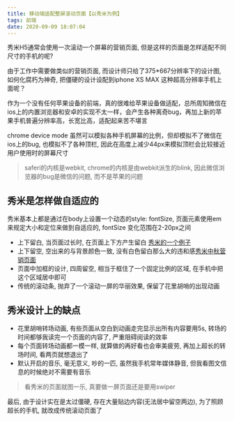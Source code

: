 ```yaml
---
title: 移动端适配整屏滚动页面【以秀米为例】
tags: 前端
date: 2020-09-09 18:07:04
---
```


秀米H5通常会使用一次滚动一个屏幕的营销页面, 但是这样的页面是怎样适配不同尺寸的手机的呢?

由于工作中需要做类似的营销页面, 而设计师只给了375*667分辨率下的设计图, 如何化腐朽为神奇, 把僵硬的设计设配到iphone XS MAX 这种超高分辨率手机上面呢？

作为一个没有任何苹果设备的前端，真的很难给苹果设备做适配，总所周知微信在ios上的内置浏览器和安卓的实现不太一样，会产生各种离奇bug，再加上新的苹果手机普遍分辨率高，长宽比高，适配起来苦不堪言

chrome device mode 虽然可以模拟各种手机屏幕的比例，但却模拟不了微信在ios上的bug, 也模拟不了各种顶栏, 因此在高度上减少44px来模拟顶栏会比较接近用户使用时的屏幕尺寸

> saferi的内核是webkit, chrome的内核是由webkit派生的blink, 因此微信浏览器的bug是微信的问题, 而不是苹果的问题

## 秀米是怎样做自适应的
秀米基本上都是通过在body上设置一个动态的style: fontSize, 页面元素使用em来规定大小和定位来做到自适应的, fontSize 变化范围在2-20px之间
- 上下留白, 当页面过长时, 在页面上下方产生留白 [秀米的一个例子](https://c.xiumi.us/stage/v5/3FOLa/234984017#/)
- 上下留空, 空出来的与背景颜色一致, 没有白色留白那么大的违和感[秀米中秋营销页面](https://c.xiumi.us/stage/v5/3FOLa/234983252#/)
- 页面中加框的设计, 四周留空, 相当于框住了一个固定比例的区域, 在手机中把这个区域居中即可
- 传统的滚动条, 抛弃了一个滚动一屏的华丽效果, 保留了花里胡哨的出现动画

## 秀米设计上的缺点
- 花里胡哨转场动画, 有些页面从空白到动画走完显示出所有内容要用5s, 转场的时间都够我读完一个页面的内容了, 严重阻碍阅读的效率
- 每个页面转场动画都一模一样, 就算做的再好看也会审美疲劳, 再加上超长的转场时间, 看两页就想退出了
- 默认开启的音乐, 毫无意义, 吵的一匹, 虽然我手机常年媒体静音, 但我看图文信息的时候绝对不需要有音乐

> 看秀米的页面就图一乐, 真要做一屏页面还是要用swiper

最后, 由于设计实在是太过僵硬, 存在大量贴边内容(无法居中留空两边), 为了照顾超长的手机, 就改成传统滚动页面了
